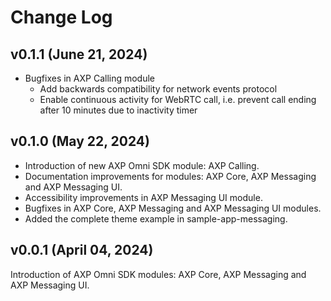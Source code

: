 # Change Log

## v0.1.1 (June 21, 2024)
- Bugfixes in AXP Calling module
    - Add backwards compatibility for network events protocol
    - Enable continuous activity for WebRTC call, i.e. prevent call ending after 10 minutes due to inactivity timer

## v0.1.0 (May 22, 2024)

- Introduction of new AXP Omni SDK module: AXP Calling.
- Documentation improvements for modules: AXP Core, AXP Messaging and AXP Messaging UI.
- Accessibility improvements in AXP Messaging UI module.
- Bugfixes in AXP Core, AXP Messaging and AXP Messaging UI modules.
- Added the complete theme example in sample-app-messaging.

## v0.0.1 (April 04, 2024)

Introduction of AXP Omni SDK modules: AXP Core, AXP Messaging and AXP Messaging UI.
